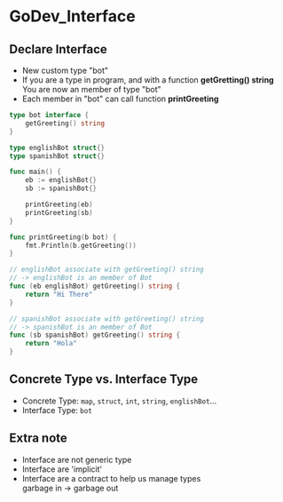 # GoDev_Interface

## Declare Interface
- New custom type "bot"
- If you are a type in program, and with a function **getGretting() string**  
You are now an member of type "bot"
- Each member in "bot" can call function **printGreeting**

```Go
type bot interface {
	getGreeting() string
}

type englishBot struct{}
type spanishBot struct{}

func main() {
	eb := englishBot{}
	sb := spanishBot{}

	printGreeting(eb)
	printGreeting(sb)
}

func printGreeting(b bot) {
	fmt.Println(b.getGreeting())
}

// englishBot associate with getGreeting() string 
// -> englishBot is an member of Bot
func (eb englishBot) getGreeting() string {
	return "Hi There"
}

// spanishBot associate with getGreeting() string 
// -> spanishBot is an member of Bot
func (sb spanishBot) getGreeting() string {
	return "Hola"
}
```

## Concrete Type vs. Interface Type
- Concrete Type: `map`, `struct`, `int`, `string`, `englishBot`...
- Interface Type:  `bot`

## Extra note
- Interface are not generic type
- Interface are 'implicit'  
- Interface are a contract to help us manage types  
garbage in -> garbage out

